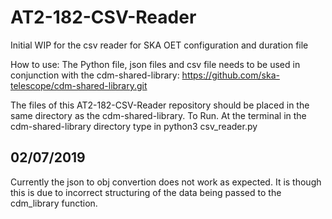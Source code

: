 # AT2-182-CSV-Reader
Initial WIP for the csv reader for SKA OET configuration and duration file

How to use:
The Python file, json files and csv file needs to be used in conjunction with the cdm-shared-library: 
https://github.com/ska-telescope/cdm-shared-library.git

The files of this AT2-182-CSV-Reader repository should be placed in the same directory as the cdm-shared-library.
To Run. At the terminal in the cdm-shared-library directory type in python3 csv_reader.py

02/07/2019
----------
Currently the json to obj convertion does not work as expected.  It is though this is due to incorrect structuring of the data being
passed to the cdm_library function.
